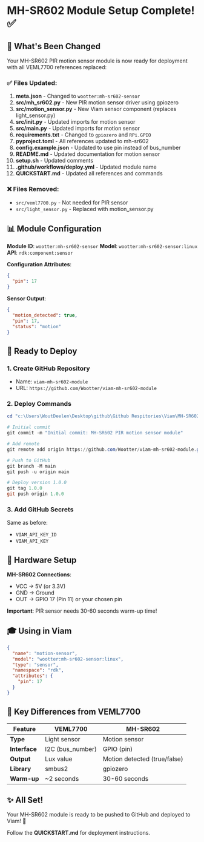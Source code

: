 # MH-SR602 Module Setup Complete! ✅

## 🎯 What's Been Changed

Your MH-SR602 PIR motion sensor module is now ready for deployment with all VEML7700 references replaced:

### ✅ Files Updated:

1. **meta.json** - Changed to `wootter:mh-sr602-sensor`
2. **src/mh_sr602.py** - New PIR motion sensor driver using gpiozero
3. **src/motion_sensor.py** - New Viam sensor component (replaces light_sensor.py)
4. **src/__init__.py** - Updated imports for motion sensor
5. **src/main.py** - Updated imports for motion sensor
6. **requirements.txt** - Changed to `gpiozero` and `RPi.GPIO`
7. **pyproject.toml** - All references updated to mh-sr602
8. **config.example.json** - Updated to use pin instead of bus_number
9. **README.md** - Updated documentation for motion sensor
10. **setup.sh** - Updated comments
11. **.github/workflows/deploy.yml** - Updated module name
12. **QUICKSTART.md** - Updated all references and commands

### ❌ Files Removed:
- `src/veml7700.py` - Not needed for PIR sensor
- `src/light_sensor.py` - Replaced with motion_sensor.py

## 📊 Module Configuration

**Module ID**: `wootter:mh-sr602-sensor`
**Model**: `wootter:mh-sr602-sensor:linux`
**API**: `rdk:component:sensor`

**Configuration Attributes**:
```json
{
  "pin": 17
}
```

**Sensor Output**:
```json
{
  "motion_detected": true,
  "pin": 17,
  "status": "motion"
}
```

## 🚀 Ready to Deploy

### 1. Create GitHub Repository
- Name: `viam-mh-sr602-module`
- URL: `https://github.com/Wootter/viam-mh-sr602-module`

### 2. Deploy Commands

```powershell
cd "c:\Users\WoutDeelen\Desktop\github\Github Respitories\Viam\MH-SR602"

# Initial commit
git commit -m "Initial commit: MH-SR602 PIR motion sensor module"

# Add remote
git remote add origin https://github.com/Wootter/viam-mh-sr602-module.git

# Push to GitHub
git branch -M main
git push -u origin main

# Deploy version 1.0.0
git tag 1.0.0
git push origin 1.0.0
```

### 3. Add GitHub Secrets
Same as before:
- `VIAM_API_KEY_ID`
- `VIAM_API_KEY`

## 🔌 Hardware Setup

**MH-SR602 Connections**:
- VCC → 5V (or 3.3V)
- GND → Ground
- OUT → GPIO 17 (Pin 11) or your chosen pin

**Important**: PIR sensor needs 30-60 seconds warm-up time!

## 🎓 Using in Viam

```json
{
  "name": "motion-sensor",
  "model": "wootter:mh-sr602-sensor:linux",
  "type": "sensor",
  "namespace": "rdk",
  "attributes": {
    "pin": 17
  }
}
```

## 🔄 Key Differences from VEML7700

| Feature | VEML7700 | MH-SR602 |
|---------|----------|----------|
| **Type** | Light sensor | Motion sensor |
| **Interface** | I2C (bus_number) | GPIO (pin) |
| **Output** | Lux value | Motion detected (true/false) |
| **Library** | smbus2 | gpiozero |
| **Warm-up** | ~2 seconds | 30-60 seconds |

## ✨ All Set!

Your MH-SR602 module is ready to be pushed to GitHub and deployed to Viam! 🎉

Follow the **QUICKSTART.md** for deployment instructions.
